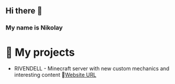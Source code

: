 ## Hi there 👋
### My name is Nikolay

# 🔭 My projects
- RIVENDELL - Minecraft server with new custom mechanics and interesting content 🌛[Website URL](https://shop.riven-dell.ru)

<!--
**s1stemdev/s1stemdev** is a ✨ _special_ ✨ repository because its `README.md` (this file) appears on your GitHub profile.

Here are some ideas to get you started:

- 🔭 I’m currently working on ...
- 🌱 I’m currently learning ...
- 👯 I’m looking to collaborate on ...
- 🤔 I’m looking for help with ...
- 💬 Ask me about ...
- 📫 How to reach me: ...
- 😄 Pronouns: ...
- ⚡ Fun fact: ...
-->
